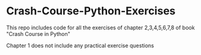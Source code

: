 # Crash-Course-Python-Exercises

This repo includes code for all the exercises of chapter 2,3,4,5,6,7,8 of book "Crash Course in Python"

Chapter 1 does not include any practical exercise questions
